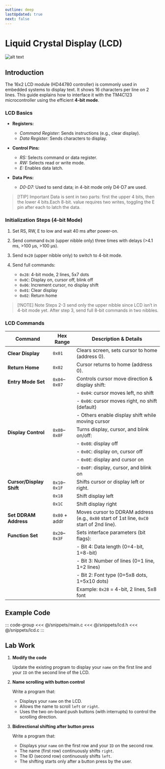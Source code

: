 ```yaml
---
outline: deep
lastUpdated: true
next: false
---
```


# Liquid Crystal Display (LCD) <Badge type="tip" text="Experiment 9" />

![alt text](/image-3.png)


## Introduction

The 16x2 LCD module (HD44780 controller) is commonly used in embedded systems to display text. It shows 16 characters per line on 2 lines. This guide explains how to interface it with the TM4C123 microcontroller using the efficient **4-bit mode**.


### LCD Basics

* **Registers:**

  * *Command Register:* Sends instructions (e.g., clear display).
  * *Data Register:* Sends characters to display.
* **Control Pins:**

  * *RS:* Selects command or data register.
  * *RW:* Selects read or write mode.
  * *E:* Enables data latch.
* **Data Pins:**

  * *D0-D7:* Used to send data; in 4-bit mode only D4-D7 are used.

> [!TIP] Important
> Data is sent in two parts: first the upper 4 bits, then the lower 4 bits.Each 8-bit. value requires two writes, toggling the E pin after each to latch the data.


### Initialization Steps (4-bit Mode)

1. Set RS, RW, E to low and wait 40 ms after power-on.
2. Send command `0x30` (upper nibble only) three times with delays (>4.1 ms, >100 μs, >100 μs).
3. Send `0x20` (upper nibble only) to switch to 4-bit mode.
4. Send full commands:

   * `0x28`: 4-bit mode, 2 lines, 5x7 dots
   * `0x0C`: Display on, cursor off, blink off
   * `0x06`: Increment cursor, no display shift
   * `0x01`: Clear display
   * `0x02`: Return home

> [!NOTE] Note
> Steps 2-3 send only the upper nibble since LCD isn’t in 4-bit mode yet. After step 3, send full 8-bit commands in two nibbles.


### LCD Commands
| Command             | Hex Range       | Description & Details                                                                                   |
|---------------------|-----------------|-------------------------------------------------------------------------------------------------------|
| **Clear Display**    | `0x01`          | Clears screen, sets cursor to home (address 0).                                                       |
| **Return Home**      | `0x02`          | Cursor returns to home (address 0).                                                                   |
| **Entry Mode Set**   | `0x04`–`0x07`   | Controls cursor move direction & display shift:                                                       |
|                     |                 | - `0x04`: cursor moves left, no shift                                                                 |
|                     |                 | - `0x06`: cursor moves right, no shift (default)                                                      |
|                     |                 | - Others enable display shift while moving cursor                                                     |
| **Display Control**  | `0x08`–`0x0F`   | Turns display, cursor, and blink on/off:                                                              |
|                     |                 | - `0x08`: display off                                                                                  |
|                     |                 | - `0x0C`: display on, cursor off                                                                       |
|                     |                 | - `0x0E`: display and cursor on                                                                        |
|                     |                 | - `0x0F`: display, cursor, and blink on                                                                |
| **Cursor/Display Shift** | `0x10`–`0x1F`| Shifts cursor or display left or right.                                                               |
|                     | `0x18`          | Shift display left                                                                                      |
|                     | `0x1C`          | Shift display right                                                                                     |
| **Set DDRAM Address**| `0x80` + addr   | Moves cursor to DDRAM address (e.g., `0x80` start of 1st line, `0xC0` start of 2nd line).             |
| **Function Set**     | `0x20`–`0x3F`   | Sets interface parameters (bit flags):                                                                |
|                     |                 | - Bit 4: Data length (0=4-bit, 1=8-bit)                                                               |
|                     |                 | - Bit 3: Number of lines (0=1 line, 1=2 lines)                                                        |
|                     |                 | - Bit 2: Font type (0=5x8 dots, 1=5x10 dots)                                                          |
|                     |                 | Example: `0x28` = 4-bit, 2 lines, 5x8 font                                                             |


## Example Code

::: code-group
<<< @/snippets/main.c
<<< @/snippets/lcd.h
<<< @/snippets/lcd.c
::: 

## Lab Work

1. **Modify the code**

   Update the existing program to display your `name` on the first line and your `ID` on the second line of the LCD.

2. **Name scrolling with button control**

   Write a program that:

   * Displays your `name` on the LCD.
   * Allows the name to scroll `left` or `right`.
   * Uses the two on-board push buttons (with interrupts) to control the scrolling direction.

3. **Bidirectional shifting after button press**

   Write a program that:
   * Displays your `name` on the first row and your `ID` on the second row.
   * The name (first row) continuously shifts `right`.
   * The ID (second row) continuously shifts `left`.
   * The shifting starts only after a button press by the user.

